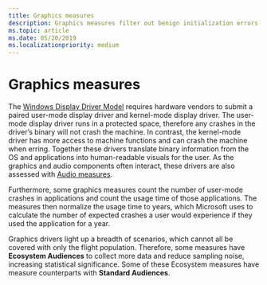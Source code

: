 ```yaml
---
title: Graphics measures
description: Graphics measures filter out benign initialization errors during graphics driver flighting
ms.topic: article
ms.date: 05/20/2019
ms.localizationpriority: medium
---
```


# Graphics measures

The [Windows Display Driver Model](https://docs.microsoft.com/windows-hardware/drivers/display/roadmap-for-developing-drivers-for-the-windows-vista-display-driver-mo)  requires hardware vendors to submit a paired user-mode display driver and kernel-mode display driver. The user-mode display driver runs in a protected space, therefore any crashes in the driver’s binary will not crash the machine. In contrast, the kernel-mode driver has more access to machine functions and can crash the machine when erring. Together these drivers translate binary information from the OS and applications into human-readable visuals for the user. As the graphics and audio components often interact, these drivers are also assessed with [Audio measures](audio-measures.md).

Furthermore, some graphics measures count the number of user-mode crashes in applications and count the usage time of those applications. The measures then normalize the usage time to years, which Microsoft uses to calculate the number of expected crashes a user would experience if they used the application for a year.

Graphics drivers light up a breadth of scenarios, which cannot all be covered with only the flight population. Therefore, some measures have **Ecosystem Audiences** to collect more data and reduce sampling noise, increasing statistical significance. Some of these Ecosystem measures have measure counterparts with **Standard Audiences**.

